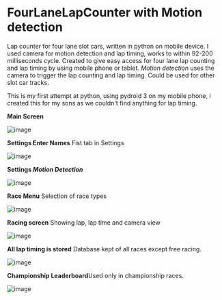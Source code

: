 # FourLaneLapCounter with Motion detection
<p>Lap counter for four lane slot cars, written in python on mobile device. I used camera for motion detection and lap timing, works to within 92-200 milliseconds cycle.
Created to give easy access for four lane lap counting and lap timing by using mobile phone or tablet. 
<i>Motion detection</i> uses the camera to trigger the lap counting and lap timing. 
Could be used for other slot car tracks.</p><p>
This is my first attempt at python, using pydroid 3 on my mobile phone, i created this for my sons as we couldn't find anything for lap timing.</p>
<b>Main Screen</b>

![image](https://github.com/Blakrunner/FourLaneLapCounter/blob/main/Screenshot_20230123_145532.jpg)

<b>Settings Enter Names</b> Fist tab in Settings

![image](https://github.com/Blakrunner/FourLaneLapCounter/blob/main/Screenshot_20230123_145553.jpg)

<b>Settings <i>Motion Detection</i></b>

![image](https://github.com/Blakrunner/FourLaneLapCounter/blob/main/Screenshot_20230123_145608.jpg)

<b> Race Menu</b> Selection of race types

![image](https://github.com/Blakrunner/FourLaneLapCounter/blob/main/Screenshot_20230123_145634.jpg)

<b>Racing screen</b> Showing lap, lap time and camera view

![image](https://github.com/Blakrunner/FourLaneLapCounter/blob/main/Screenshot_20230123_145714.jpg)

<b>All lap timing is stored</b> Database kept of all races except free racing.

![image](https://github.com/Blakrunner/FourLaneLapCounter/blob/main/Screenshot_20230123_145810.jpg)

<b>Championship Leaderboard</b>Used only in championship races.

![image](https://github.com/Blakrunner/FourLaneLapCounter/blob/main/Screenshot_20230123_145913.jpg)
